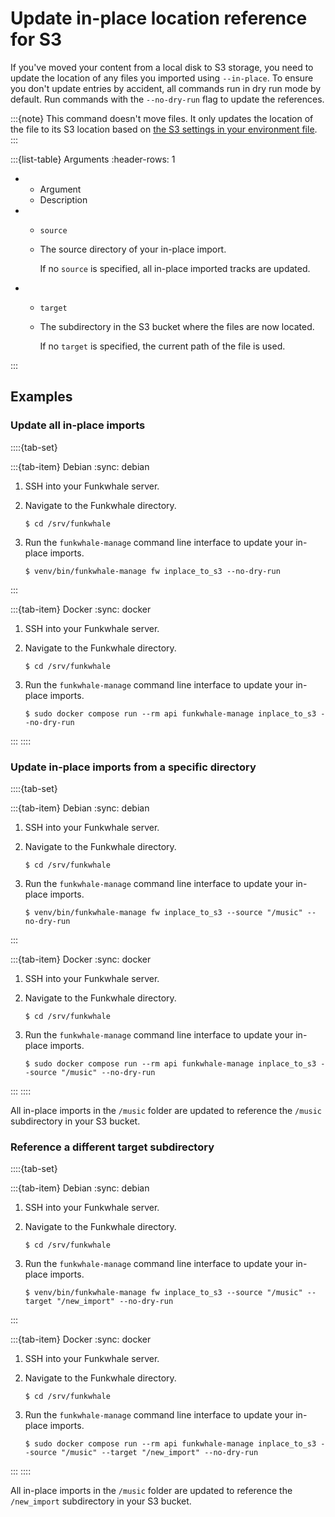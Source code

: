 # Update in-place location reference for S3

If you've moved your content from a local disk to S3 storage, you need to update the location of any files you imported using `--in-place`. To ensure you don't update entries by accident, all commands run in dry run mode by default. Run commands with the `--no-dry-run` flag to update the references.

:::{note}
This command doesn't move files. It only updates the location of the file to its S3 location based on [the S3 settings in your environment file](/administrator/configuration/object-storage).
:::

:::{list-table} Arguments
:header-rows: 1

- - Argument
  - Description
- - `source`
  - The source directory of your in-place import.

    If no `source` is specified, all in-place imported tracks are updated.

- - `target`
  - The subdirectory in the S3 bucket where the files are now located.

    If no `target` is specified, the current path of the file is used.

:::

## Examples

### Update all in-place imports

::::{tab-set}

:::{tab-item} Debian
:sync: debian

1. SSH into your Funkwhale server.
2. Navigate to the Funkwhale directory.

   ```{code-block} console
   $ cd /srv/funkwhale
   ```

3. Run the `funkwhale-manage` command line interface to update your in-place imports.

   ```{code-block} console
   $ venv/bin/funkwhale-manage fw inplace_to_s3 --no-dry-run
   ```

:::

:::{tab-item} Docker
:sync: docker

1. SSH into your Funkwhale server.
2. Navigate to the Funkwhale directory.

   ```{code-block} console
   $ cd /srv/funkwhale
   ```

3. Run the `funkwhale-manage` command line interface to update your in-place imports.

   ```{code-block} console
   $ sudo docker compose run --rm api funkwhale-manage inplace_to_s3 --no-dry-run
   ```

:::
::::

### Update in-place imports from a specific directory

::::{tab-set}

:::{tab-item} Debian
:sync: debian

1. SSH into your Funkwhale server.
2. Navigate to the Funkwhale directory.

   ```{code-block} console
   $ cd /srv/funkwhale
   ```

3. Run the `funkwhale-manage` command line interface to update your in-place imports.

   ```{code-block} console
   $ venv/bin/funkwhale-manage fw inplace_to_s3 --source "/music" --no-dry-run
   ```

:::

:::{tab-item} Docker
:sync: docker

1. SSH into your Funkwhale server.
2. Navigate to the Funkwhale directory.

   ```{code-block} console
   $ cd /srv/funkwhale
   ```

3. Run the `funkwhale-manage` command line interface to update your in-place imports.

   ```{code-block} console
   $ sudo docker compose run --rm api funkwhale-manage inplace_to_s3 --source "/music" --no-dry-run
   ```

:::
::::

All in-place imports in the `/music` folder are updated to reference the `/music` subdirectory in your S3 bucket.

### Reference a different target subdirectory

::::{tab-set}

:::{tab-item} Debian
:sync: debian

1. SSH into your Funkwhale server.
2. Navigate to the Funkwhale directory.

   ```{code-block} console
   $ cd /srv/funkwhale
   ```

3. Run the `funkwhale-manage` command line interface to update your in-place imports.

   ```{code-block} console
   $ venv/bin/funkwhale-manage fw inplace_to_s3 --source "/music" --target "/new_import" --no-dry-run
   ```

:::

:::{tab-item} Docker
:sync: docker

1. SSH into your Funkwhale server.
2. Navigate to the Funkwhale directory.

   ```{code-block} console
   $ cd /srv/funkwhale
   ```

3. Run the `funkwhale-manage` command line interface to update your in-place imports.

   ```{code-block} console
   $ sudo docker compose run --rm api funkwhale-manage inplace_to_s3 --source "/music" --target "/new_import" --no-dry-run
   ```

:::
::::

All in-place imports in the `/music` folder are updated to reference the `/new_import` subdirectory in your S3 bucket.

